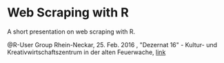 Web Scraping with R
===================

A short presentation on web scraping with R.

@R-User Group Rhein-Neckar, 25. Feb. 2016 , "Dezernat 16" - Kultur- und Kreativwirtschaftszen­trum in der alten Feuerwache, [link](http://www.meetup.com/R-User-Group-Rhein-Neckar/events/226927762/)
